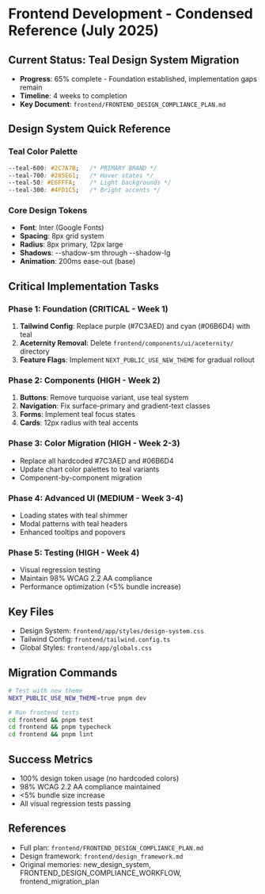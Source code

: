 # Frontend Development - Condensed Reference (July 2025)

## Current Status: Teal Design System Migration
- **Progress**: 65% complete - Foundation established, implementation gaps remain
- **Timeline**: 4 weeks to completion
- **Key Document**: `frontend/FRONTEND_DESIGN_COMPLIANCE_PLAN.md`

## Design System Quick Reference

### Teal Color Palette
```css
--teal-600: #2C7A7B;   /* PRIMARY BRAND */
--teal-700: #285E61;   /* Hover states */
--teal-50: #E6FFFA;    /* Light backgrounds */
--teal-300: #4FD1C5;   /* Bright accents */
```

### Core Design Tokens
- **Font**: Inter (Google Fonts)
- **Spacing**: 8px grid system
- **Radius**: 8px primary, 12px large
- **Shadows**: --shadow-sm through --shadow-lg
- **Animation**: 200ms ease-out (base)

## Critical Implementation Tasks

### Phase 1: Foundation (CRITICAL - Week 1)
1. **Tailwind Config**: Replace purple (#7C3AED) and cyan (#06B6D4) with teal
2. **Aceternity Removal**: Delete `frontend/components/ui/aceternity/` directory
3. **Feature Flags**: Implement `NEXT_PUBLIC_USE_NEW_THEME` for gradual rollout

### Phase 2: Components (HIGH - Week 2)
1. **Buttons**: Remove turquoise variant, use teal system
2. **Navigation**: Fix surface-primary and gradient-text classes
3. **Forms**: Implement teal focus states
4. **Cards**: 12px radius with teal accents

### Phase 3: Color Migration (HIGH - Week 2-3)
- Replace all hardcoded #7C3AED and #06B6D4
- Update chart color palettes to teal variants
- Component-by-component migration

### Phase 4: Advanced UI (MEDIUM - Week 3-4)
- Loading states with teal shimmer
- Modal patterns with teal headers
- Enhanced tooltips and popovers

### Phase 5: Testing (HIGH - Week 4)
- Visual regression testing
- Maintain 98% WCAG 2.2 AA compliance
- Performance optimization (<5% bundle increase)

## Key Files
- Design System: `frontend/app/styles/design-system.css`
- Tailwind Config: `frontend/tailwind.config.ts`
- Global Styles: `frontend/app/globals.css`

## Migration Commands
```bash
# Test with new theme
NEXT_PUBLIC_USE_NEW_THEME=true pnpm dev

# Run frontend tests
cd frontend && pnpm test
cd frontend && pnpm typecheck
cd frontend && pnpm lint
```

## Success Metrics
- 100% design token usage (no hardcoded colors)
- 98% WCAG 2.2 AA compliance maintained
- <5% bundle size increase
- All visual regression tests passing

## References
- Full plan: `frontend/FRONTEND_DESIGN_COMPLIANCE_PLAN.md`
- Design framework: `frontend/design_framework.md`
- Original memories: new_design_system, FRONTEND_DESIGN_COMPLIANCE_WORKFLOW, frontend_migration_plan